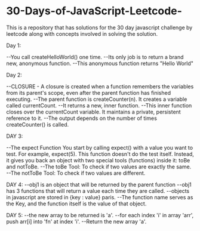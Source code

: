 # 30-Days-of-JavaScript-Leetcode-
This is a repository that has solutions for the 30 day javascript challenge by leetcode along with concepts involved in solving the solution.


Day 1:

--You call createHelloWorld() one time.
--Its only job is to return a brand new, anonymous function.
--This anonymous function returns "Hello World"

Day 2:

--CLOSURE - A closure is created when a function remembers the variables from its parent's scope, even after the parent               function has finished executing.
--The parent function is createCounter(n). It creates a variable called currentCount.
--It returns a new, inner function.
--This inner function closes over the currentCount variable. It maintains a private, persistent reference to it.
--The output depends on the number of times createCounter() is called.

DAY 3:

--The expect Function
You start by calling expect() with a value you want to test. For example, expect(5).
This function doesn't do the test itself. Instead, it gives you back an object with two special tools (functions) inside it: toBe and notToBe.
--The toBe Tool: To check if two values are exactly the same.
--The notToBe Tool: To check if two values are different.


DAY 4:
--obj1 is an object that will be returned by the parent function
--obj1 has 3 functions that will return a value each time they are called.
--objects in javascript are stored in {key : value} paris.
--The function name serves as the Key, and the function itself is the value of that object.


DAY 5:
--the new array to be returned is 'a'.
--for each index 'i' in array 'arr', push arr[i] into 'fn' at index 'i'.
--Return the new array 'a'.
